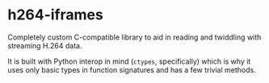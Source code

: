 # h264-iframes

Completely custom C-compatible library to aid in reading and twiddling with streaming H.264 data.

It is built with Python interop in mind (`ctypes`, specifically) which is why it uses only basic types in function signatures and has a few trivial methods.
